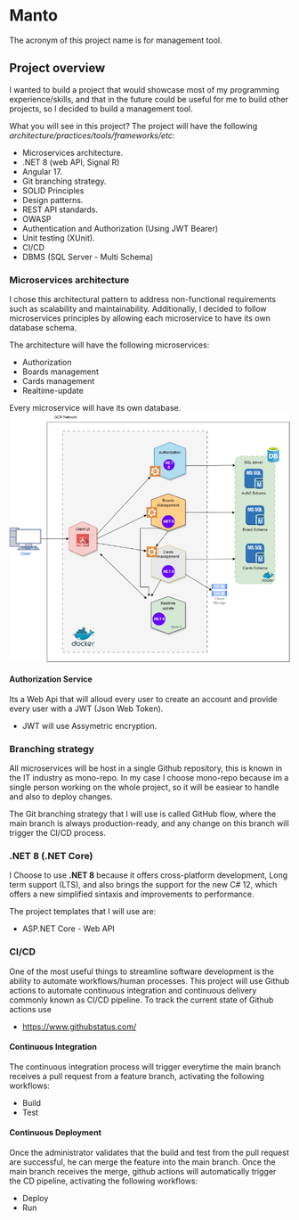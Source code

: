 # Manto
The acronym of this project name is for management tool. 

## Project overview
I wanted to build a project that would showcase most of my programming experience/skills, and that in the future could be useful for me to build other projects, so I decided to build a management tool. 

What you will see in this project?
The project will have the following *architecture/practices/tools/frameworks/etc*: 
* Microservices architecture. 
* .NET 8 (web API, Signal R)
* Angular 17.
* Git branching strategy.
* SOLID Principles
* Design patterns.
* REST API standards.
* OWASP
* Authentication and Authorization (Using JWT Bearer)
* Unit testing (XUnit).
* CI/CD
* DBMS (SQL Server - Multi Schema)

### Microservices architecture
I chose this architectural pattern to address non-functional requirements such as scalability and maintainability. Additionally, I decided to follow microservices principles by allowing each microservice to have its own database schema.

The architecture will have the following microservices:
* Authorization
* Boards management
* Cards management
* Realtime-update

Every microservice will have its own database.
![microservices](blob/images/Architecture_Diagram.png)

#### Authorization Service
Its a Web Api that will alloud every user to create an account and provide every user with a JWT (Json Web Token).
* JWT will use Assymetric encryption.

### Branching strategy
All microservices will be host in a single Github repository, this is known in the IT industry as mono-repo. In my case I choose mono-repo because im a single person working on the whole project, so it will be easiear to handle and also to deploy changes. 

The Git branching strategy that I will use is called GitHub flow, where the main branch is always production-ready, and any change on this branch will trigger the CI/CD process.


### .NET 8 (.NET Core)
I Choose to use **.NET 8** because it offers cross-platform development, Long term support (LTS), and also brings the support for the new C# 12, which offers a new simplified sintaxis and improvements to performance. 

The project templates that I will use are: 
* ASP.NET Core - Web API


### CI/CD
One of the most useful things to streamline software development is the ability to automate workflows/human processes. This project will use Github actions to automate continuous integration and continuous delivery commonly known as CI/CD pipeline.
To track the current state of Github actions use 
* https://www.githubstatus.com/ 

#### Continuous Integration
The continuous integration process will trigger everytime the main branch receives a pull request from a feature branch, activating the following workflows:
* Build
* Test

#### Continuous Deployment
Once the administrator validates that the build and test from the pull request are successful, he can merge the feature into the main branch. Once the main branch receives the merge, github actions will automatically trigger the CD pipeline, activating the following workflows:
* Deploy 
* Run